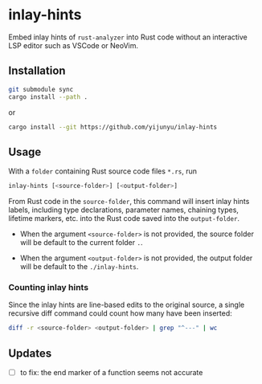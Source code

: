 # inlay-hints

Embed inlay hints of `rust-analyzer` into Rust code without an interactive LSP editor such as VSCode or NeoVim.

## Installation

```bash
git submodule sync
cargo install --path .
```
or
```bash
cargo install --git https://github.com/yijunyu/inlay-hints
```

## Usage
With a `folder` containing Rust source code files `*.rs`, run
```bash
inlay-hints [<source-folder>] [<output-folder>]
```

From Rust code in the `source-folder`, this command will insert inlay hints
labels, including type declarations, parameter names, chaining types, lifetime
markers, etc. into the Rust code saved into the `output-folder`.

* When the argument `<source-folder>` is not provided, the source folder will
be default to the current folder `.`.

* When the argument `<output-folder>` is not provided, the output folder will
be default to the `./inlay-hints`.

### Counting inlay hints
Since the inlay hints are line-based edits to the original source,
a single recursive diff command could count how many have been inserted:
```bash
diff -r <source-folder> <output-folder> | grep "^---" | wc
```
## Updates
- [ ] to fix: the end marker of a function seems not accurate
